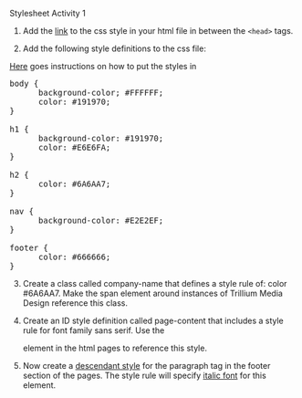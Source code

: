 Stylesheet Activity 1

1. Add the [link](https://www.w3schools.com/css/css_howto.asp) to the css style in your html file in between the `<head>` tags. 

2. Add the following style definitions to the css file:

[Here](https://www.w3schools.com/css/css_syntax.asp) goes instructions on how to put the styles in
<pre>
body {
      background-color; #FFFFFF;
      color: #191970;
}

h1 { 
      background-color: #191970;
      color: #E6E6FA;
}

h2 {
      color: #6A6AA7;
}

nav {
      background-color: #E2E2EF;
}

footer {
      color: #666666;
}
</pre>

3. Create a class called company-name that defines a style rule of: color #6A6AA7.
   Make the span element around instances of Trillium Media Design reference this class.


4. Create an ID style definition called page-content that includes a style rule for font family sans serif.
     Use the <div> element in the html pages to reference this style.

5. Now create a [descendant style](https://www.w3schools.com/css/css_combinators.asp) for the paragraph tag in the footer section of the pages. The style rule will specify [italic font](https://www.w3schools.com/cssref/pr_font_font-style.asp) for this element.





